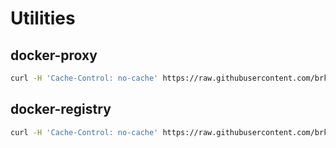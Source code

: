 # Utilities

## docker-proxy
```bash
curl -H 'Cache-Control: no-cache' https://raw.githubusercontent.com/brk3/utilties/master/docker-proxy.sh?$(date +%s) | bash -x
```

## docker-registry
```bash
curl -H 'Cache-Control: no-cache' https://raw.githubusercontent.com/brk3/utilties/master/docker-registry.sh?$(date +%s) | bash -x
```
